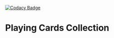 [![Codacy Badge](https://api.codacy.com/project/badge/Grade/fe245643051142b1873540dcc611d9bd)](https://www.codacy.com/app/jb_2/playing-cards-collection?utm_source=github.com&amp;utm_medium=referral&amp;utm_content=juweez/playing-cards-collection&amp;utm_campaign=Badge_Grade)

# Playing Cards Collection
